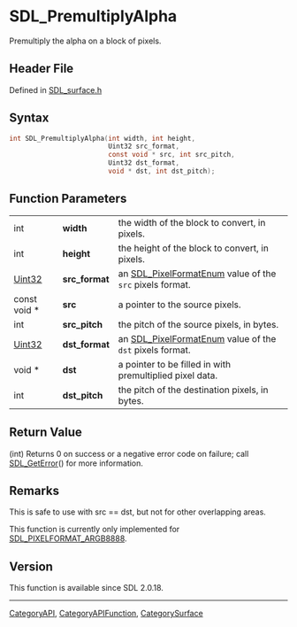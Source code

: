 # SDL_PremultiplyAlpha

Premultiply the alpha on a block of pixels.

## Header File

Defined in [SDL_surface.h](https://github.com/libsdl-org/SDL/blob/SDL2/include/SDL_surface.h)

## Syntax

```c
int SDL_PremultiplyAlpha(int width, int height,
                         Uint32 src_format,
                         const void * src, int src_pitch,
                         Uint32 dst_format,
                         void * dst, int dst_pitch);
```

## Function Parameters

|                  |                |                                                                                 |
| ---------------- | -------------- | ------------------------------------------------------------------------------- |
| int              | **width**      | the width of the block to convert, in pixels.                                   |
| int              | **height**     | the height of the block to convert, in pixels.                                  |
| [Uint32](Uint32) | **src_format** | an [SDL_PixelFormatEnum](SDL_PixelFormatEnum) value of the `src` pixels format. |
| const void *     | **src**        | a pointer to the source pixels.                                                 |
| int              | **src_pitch**  | the pitch of the source pixels, in bytes.                                       |
| [Uint32](Uint32) | **dst_format** | an [SDL_PixelFormatEnum](SDL_PixelFormatEnum) value of the `dst` pixels format. |
| void *           | **dst**        | a pointer to be filled in with premultiplied pixel data.                        |
| int              | **dst_pitch**  | the pitch of the destination pixels, in bytes.                                  |

## Return Value

(int) Returns 0 on success or a negative error code on failure; call
[SDL_GetError](SDL_GetError)() for more information.

## Remarks

This is safe to use with src == dst, but not for other overlapping areas.

This function is currently only implemented for
[SDL_PIXELFORMAT_ARGB8888](SDL_PIXELFORMAT_ARGB8888).

## Version

This function is available since SDL 2.0.18.





----
[CategoryAPI](CategoryAPI), [CategoryAPIFunction](CategoryAPIFunction), [CategorySurface](CategorySurface)

